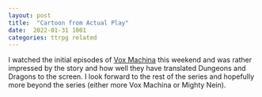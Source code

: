 ```yaml
---
layout: post
title:  "Cartoon from Actual Play"
date:  2022-01-31 1001
categories: ttrpg related
---
```

I watched the initial episodes of [Vox Machina](https://www.imdb.com/title/tt11247158/) this weekend and was rather impressed by the story and how well they have translated Dungeons and Dragons to the screen. I look forward to the rest of the series and hopefully more beyond the series (either more Vox Machina or Mighty Nein).